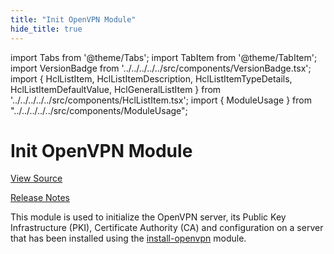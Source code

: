 ```yaml
---
title: "Init OpenVPN Module"
hide_title: true
---
```


import Tabs from '@theme/Tabs';
import TabItem from '@theme/TabItem';
import VersionBadge from '../../../../../src/components/VersionBadge.tsx';
import { HclListItem, HclListItemDescription, HclListItemTypeDetails, HclListItemDefaultValue, HclGeneralListItem } from '../../../../../src/components/HclListItem.tsx';
import { ModuleUsage } from "../../../../../src/components/ModuleUsage";

<VersionBadge repoTitle="Open VPN Package Infrastructure Package" version="0.26.4" lastModifiedVersion="0.18.0"/>

# Init OpenVPN Module

<a href="https://github.com/gruntwork-io/terraform-aws-openvpn/tree/v0.26.4/modules/init-openvpn" className="link-button" title="View the source code for this module in GitHub.">View Source</a>

<a href="https://github.com/gruntwork-io/terraform-aws-openvpn/releases/tag/v0.18.0" className="link-button" title="Release notes for only versions which impacted this module.">Release Notes</a>

This module is used to initialize the OpenVPN server, its Public Key Infrastructure (PKI), Certificate Authority
(CA) and configuration on a server that has been installed using the [install-openvpn](https://github.com/gruntwork-io/terraform-aws-openvpn/tree/v0.26.4/modules/install-openvpn) module.


<!-- ##DOCS-SOURCER-START
{
  "originalSources": [
    "https://github.com/gruntwork-io/terraform-aws-openvpn/tree/v0.26.4/modules/init-openvpn/readme.md",
    "https://github.com/gruntwork-io/terraform-aws-openvpn/tree/v0.26.4/modules/init-openvpn/variables.tf",
    "https://github.com/gruntwork-io/terraform-aws-openvpn/tree/v0.26.4/modules/init-openvpn/outputs.tf"
  ],
  "sourcePlugin": "module-catalog-api",
  "hash": "718b01fd16afa5e214c1a12e799f263c"
}
##DOCS-SOURCER-END -->
